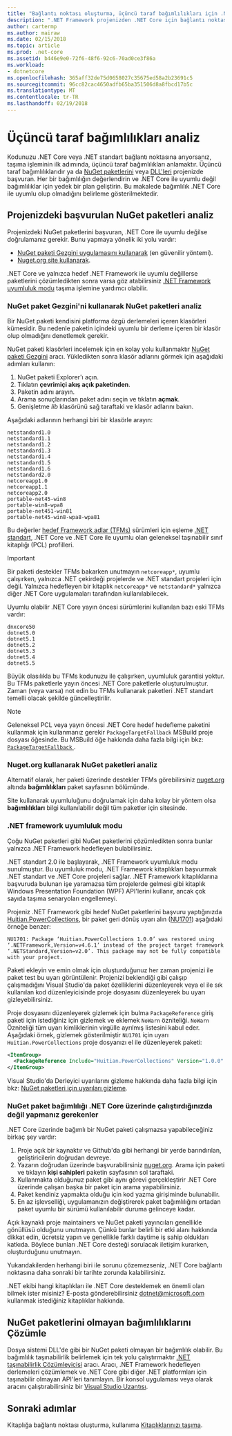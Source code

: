 ```yaml
---
title: "Bağlantı noktası oluşturma, üçüncü taraf bağımlılıkları için .NET Core - Çözümle"
description: ".NET Framework projenizden .NET Core için bağlantı noktası için üçüncü taraf bağımlılıkları çözümlemeyi öğrenin."
author: cartermp
ms.author: mairaw
ms.date: 02/15/2018
ms.topic: article
ms.prod: .net-core
ms.assetid: b446e9e0-72f6-48f6-92c6-70ad0ce3f86a
ms.workload:
- dotnetcore
ms.openlocfilehash: 365aff32de75d0658027c35675ed58a2b23691c5
ms.sourcegitcommit: 96cc82cac4650adfb65ba351506d8a8fbcd17b5c
ms.translationtype: MT
ms.contentlocale: tr-TR
ms.lasthandoff: 02/19/2018
---
```

# <a name="analyze-your-third-party-dependencies"></a>Üçüncü taraf bağımlılıkları analiz

Kodunuzu .NET Core veya .NET standart bağlantı noktasına arıyorsanız, taşıma işleminin ilk adımında, üçüncü taraf bağımlılıkları anlamaktır. Üçüncü taraf bağımlılıklarıdır ya da [NuGet paketlerini](#analyze-referenced-nuget-packages-on-your-project) veya [DLL'leri](#analyze-dependencies-that-arent-nuget-packages) projenizde başvuran. Her bir bağımlılığın değerlendirin ve .NET Core ile uyumlu değil bağımlılıklar için yedek bir plan geliştirin. Bu makalede bağımlılık .NET Core ile uyumlu olup olmadığını belirleme gösterilmektedir.

## <a name="analyze-referenced-nuget-packages-in-your-project"></a>Projenizdeki başvurulan NuGet paketleri analiz

Projenizdeki NuGet paketlerini başvuran, .NET Core ile uyumlu değilse doğrulamanız gerekir.
Bunu yapmaya yönelik iki yolu vardır:

* [NuGet paketi Gezgini uygulamasını kullanarak](#analyze-nuget-packages-using-nuget-package-explorer) (en güvenilir yöntemi).
* [Nuget.org site kullanarak](#analyze-nuget-packages-using-nugetorg).

.NET Core ve yalnızca hedef .NET Framework ile uyumlu değillerse paketlerini çözümledikten sonra varsa göz atabilirsiniz [.NET Framework uyumluluk modu](#net-framework-compatibility-mode) taşıma işlemine yardımcı olabilir.

### <a name="analyze-nuget-packages-using-nuget-package-explorer"></a>NuGet paket Gezgini'ni kullanarak NuGet paketleri analiz

Bir NuGet paketi kendisini platforma özgü derlemeleri içeren klasörleri kümesidir. Bu nedenle paketin içindeki uyumlu bir derleme içeren bir klasör olup olmadığını denetlemek gerekir.

NuGet paketi klasörleri incelemek için en kolay yolu kullanmaktır [NuGet paketi Gezgini](https://github.com/NuGetPackageExplorer/NuGetPackageExplorer) aracı. Yükledikten sonra klasör adlarını görmek için aşağıdaki adımları kullanın:

1. NuGet paketi Explorer'ı açın.
2. Tıklatın **çevrimiçi akış açık paketinden**.
3. Paketin adını arayın.
4. Arama sonuçlarından paket adını seçin ve tıklatın **açmak**.
5. Genişletme *lib* klasörünü sağ taraftaki ve klasör adlarını bakın.

Aşağıdaki adlarının herhangi biri bir klasörle arayın:

```
netstandard1.0
netstandard1.1
netstandard1.2
netstandard1.3
netstandard1.4
netstandard1.5
netstandard1.6
netstandard2.0
netcoreapp1.0
netcoreapp1.1
netcoreapp2.0
portable-net45-win8
portable-win8-wpa8
portable-net451-win81
portable-net45-win8-wpa8-wpa81
```

Bu değerler [hedef Framework adlar (TFMs)](../../standard/frameworks.md) sürümleri için eşleme [.NET standart](../../standard/net-standard.md), .NET Core ve .NET Core ile uyumlu olan geleneksel taşınabilir sınıf kitaplığı (PCL) profilleri.

> [!IMPORTANT]
> Bir paketi destekler TFMs bakarken unutmayın `netcoreapp*`, uyumlu çalışırken, yalnızca .NET çekirdeği projelerde ve .NET standart projeleri için değil.
> Yalnızca hedefleyen bir kitaplık `netcoreapp*` ve `netstandard*` yalnızca diğer .NET Core uygulamaları tarafından kullanılabilecek.

Uyumlu olabilir .NET Core yayın öncesi sürümlerini kullanılan bazı eski TFMs vardır:

```
dnxcore50
dotnet5.0
dotnet5.1
dotnet5.2
dotnet5.3
dotnet5.4
dotnet5.5
```

Büyük olasılıkla bu TFMs kodunuzu ile çalışırken, uyumluluk garantisi yoktur. Bu TFMs paketlerle yayın öncesi .NET Core paketlerle oluşturulmuştur. Zaman (veya varsa) not edin bu TFMs kullanarak paketleri .NET standart temelli olacak şekilde güncelleştirilir.

> [!NOTE]
> Geleneksel PCL veya yayın öncesi .NET Core hedef hedefleme paketini kullanmak için kullanmanız gerekir `PackageTargetFallback` MSBuild proje dosyası öğesinde.
> Bu MSBuild öğe hakkında daha fazla bilgi için bkz: [ `PackageTargetFallback` ](../tools/csproj.md#packagetargetfallback).

### <a name="analyze-nuget-packages-using-nugetorg"></a>Nuget.org kullanarak NuGet paketleri analiz

Alternatif olarak, her paketi üzerinde destekler TFMs görebilirsiniz [nuget.org](https://www.nuget.org/) altında **bağımlılıkları** paket sayfasının bölümünde.

Site kullanarak uyumluluğunu doğrulamak için daha kolay bir yöntem olsa **bağımlılıkları** bilgi kullanılabilir değil tüm paketler için sitesinde.

### <a name="net-framework-compatibility-mode"></a>.NET framework uyumluluk modu

Çoğu NuGet paketleri gibi NuGet paketlerini çözümledikten sonra bunlar yalnızca .NET Framework hedefleyen bulabilirsiniz.

.NET standart 2.0 ile başlayarak, .NET Framework uyumluluk modu sunulmuştur. Bu uyumluluk modu, .NET Framework kitaplıkları başvurmak .NET standart ve .NET Core projeleri sağlar. .NET Framework kitaplıklarına başvuruda bulunan işe yaramazsa tüm projelerde gelmesi gibi kitaplık Windows Presentation Foundation (WPF) API'lerini kullanır, ancak çok sayıda taşıma senaryoları engellemeyi.

Projeniz .NET Framework gibi hedef NuGet paketlerini başvuru yaptığınızda [Huitian.PowerCollections](https://www.nuget.org/packages/Huitian.PowerCollections), bir paket geri dönüş uyarı alın ([NU1701](/nuget/reference/errors-and-warnings#nu1701)) aşağıdaki örneğe benzer:

`NU1701: Package ‘Huitian.PowerCollections 1.0.0’ was restored using ‘.NETFramework,Version=v4.6.1’ instead of the project target framework ‘.NETStandard,Version=v2.0’. This package may not be fully compatible with your project.`

Paketi ekleyin ve emin olmak için oluşturduğunuz her zaman projenizi ile paket test bu uyarı görüntülenir. Projenizi beklendiği gibi çalışıp çalışmadığını Visual Studio'da paket özelliklerini düzenleyerek veya el ile sık kullanılan kod düzenleyicisinde proje dosyasını düzenleyerek bu uyarı gizleyebilirsiniz.

Proje dosyasını düzenleyerek gizlemek için bulma `PackageReference` giriş paketi için istediğiniz için gizlemek ve eklemek `NoWarn` özniteliği. `NoWarn` Özniteliği tüm uyarı kimliklerinin virgülle ayrılmış listesini kabul eder. Aşağıdaki örnek, gizlemek gösterilmiştir `NU1701` için uyarı `Huitian.PowerCollections` proje dosyanızı el ile düzenleyerek paketi:

```xml
<ItemGroup>
  <PackageReference Include="Huitian.PowerCollections" Version="1.0.0" NoWarn="NU1701" />
</ItemGroup>
```

Visual Studio'da Derleyici uyarılarını gizleme hakkında daha fazla bilgi için bkz: [NuGet paketleri için uyarıları gizleme](/visualstudio/ide/how-to-suppress-compiler-warnings#suppressing-warnings-for-nuget-packages).

### <a name="what-to-do-when-your-nuget-package-dependency-doesnt-run-on-net-core"></a>NuGet paket bağımlılığı .NET Core üzerinde çalıştırdığınızda değil yapmanız gerekenler

.NET Core üzerinde bağımlı bir NuGet paketi çalışmazsa yapabileceğiniz birkaç şey vardır:

1. Proje açık bir kaynaktır ve Github'da gibi herhangi bir yerde barındırılan, geliştiricilerin doğrudan devreye.
2. Yazarın doğrudan üzerinde başvurabilirsiniz [nuget.org](https://www.nuget.org/). Arama için paketi ve tıklayın **kişi sahipleri** paketin sayfasının sol taraftaki.
3. Kullanmakta olduğunuz paket gibi aynı görevi gerçekleştirir .NET Core üzerinde çalışan başka bir paket için arama yapabilirsiniz.
4. Paket kendiniz yapmakta olduğu için kod yazma girişiminde bulunabilir.
5. En az işlevselliği, uygulamanızın değiştirerek paket bağımlılığını ortadan paket uyumlu bir sürümü kullanılabilir duruma gelinceye kadar.

Açık kaynaklı proje maintainers ve NuGet paketi yayıncıları genellikle gönüllüsü olduğunu unutmayın. Çünkü bunlar belirli bir etki alanı hakkında dikkat edin, ücretsiz yapın ve genellikle farklı daytime iş sahip oldukları katkıda. Böylece bunları .NET Core desteği sorulacak iletişim kurarken, oluşturduğunu unutmayın.

Yukarıdakilerden herhangi biri ile sorunu çözemezseniz, .NET Core bağlantı noktasına daha sonraki bir tarihte zorunda kalabilirsiniz.

.NET ekibi hangi kitaplıkları ile .NET Core desteklemek en önemli olan bilmek ister misiniz? E-posta gönderebilirsiniz dotnet@microsoft.com kullanmak istediğiniz kitaplıklar hakkında.

## <a name="analyze-dependencies-that-arent-nuget-packages"></a>NuGet paketlerini olmayan bağımlılıklarını Çözümle

Dosya sistemi DLL'de gibi bir NuGet paketi olmayan bir bağımlılık olabilir. Bu bağımlılık taşınabilirlik belirlemek için tek yolu çalıştırmaktır [.NET taşınabilirlik Çözümleyicisi](https://github.com/Microsoft/dotnet-apiport) aracı. Aracı, .NET Framework hedefleyen derlemeleri çözümlemek ve .NET Core gibi diğer .NET platformları için taşınabilir olmayan API'leri tanımlayın. Bir konsol uygulaması veya olarak aracını çalıştırabilirsiniz bir [Visual Studio Uzantısı](../../standard/analyzers/portability-analyzer.md).

## <a name="next-steps"></a>Sonraki adımlar

Kitaplığa bağlantı noktası oluşturma, kullanıma [Kitaplıklarınızı taşıma](libraries.md).
